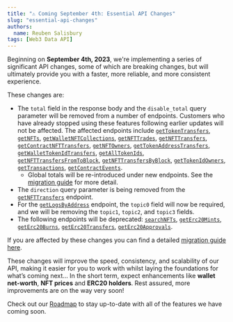 ```yaml
---
title: "⚠️ Coming September 4th: Essential API Changes"
slug: "essential-api-changes"
authors:
  name: Reuben Salisbury
tags: [Web3 Data API]
---
```


Beginning on **September 4th, 2023**, we're implementing a series of significant API changes, some of which are breaking changes, but will ultimately provide you with a faster, more reliable, and more consistent experience.

These changes are:

- The `total` field in the response body and the `disable_total` query parameter will be removed from a number of endpoints. Customers who have already stopped using these features following earlier updates will not be affected. The affected endpoints include [`getTokenTransfers`](/web3-data-api/evm/reference/get-wallet-token-transfers), [`getNFTs`](/web3-data-api/evm/reference/get-wallet-nfts), [`getWalletNFTCollections`](/web3-data-api/evm/reference/wallet-api/get-nft-collections-by-wallet), [`getNFTTrades`](/web3-data-api/evm/reference/get-nft-trades), [`getNFTTransfers`](/web3-data-api/evm/reference/get-wallet-nft-transfers), [`getContractNFTTransfers`](/web3-data-api/evm/reference/get-nft-contract-transfers), [`getNFTOwners`](/web3-data-api/evm/reference/get-nft-owners), [`getTokenAddressTransfers`](/web3-data-api/evm/reference/get-token-transfers), [`getWalletTokenIdTransfers`](/web3-data-api/evm/reference/get-nft-transfers), [`getAllTokenIds`](/web3-data-api/evm/reference/get-contract-nfts), [`getNFTTransfersFromToBlock`](/web3-data-api/evm/reference/get-nft-transfers-from-to-block), [`getNFTTransfersByBlock`](/web3-data-api/evm/reference/get-nft-transfers-by-block), [`getTokenIdOwners`](/web3-data-api/evm/reference/get-nft-token-id-owners), [`getTransactions`](/web3-data-api/evm/reference/wallet-api/get-transactions-by-wallet), [`getContractEvents`](/web3-data-api/evm/reference/get-contract-events).
  - Global totals will be re-introduced under new endpoints. See the [migration guide](/web3-data-api/breaking-changes/migration-guide) for more detail.
- The `direction` query parameter is being removed from the [`getNFTTransfers`](/web3-data-api/evm/reference/get-wallet-nft-transfers) endpoint.
- For the [`getLogsByAddress`](/web3-data-api/evm/reference/get-contract-logs) endpoint, the `topic0` field will now be required, and we will be removing the `topic1`, `topic2`, and `topic3` fields.
- The following endpoints will be deprecated: [`searchNFTs`](/2.0/web3-data-api/evm/reference/search-nfts), [`getErc20Mints`](/2.0/web3-data-api/evm/reference/get-erc20-mints), [`getErc20Burns`](/2.0/web3-data-api/evm/reference/get-erc20-burns), [`getErc20Transfers`](/2.0/web3-data-api/reference/get-erc20-transfers), [`getErc20Approvals`](/2.0/web3-data-api/evm/reference/get-erc20-approvals).

If you are affected by these changes you can find a detailed [migration guide here](/web3-data-api/breaking-changes/migration-guide).

These changes will improve the speed, consistency, and scalability of our API, making it easier for you to work with whilst laying the foundations for what’s coming next… In the short term, expect enhancements like **wallet net-worth**, **NFT prices** and **ERC20 holders**. Rest assured, more improvements are on the way very soon!

Check out our [Roadmap](https://roadmap.moralis.io/) to stay up-to-date with all of the features we have coming soon.
